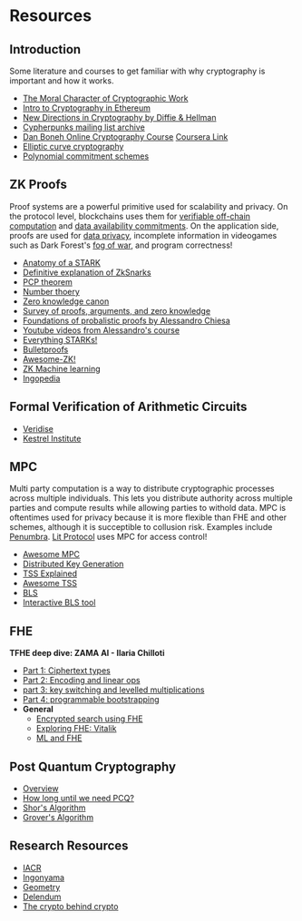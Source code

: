 # Resources

## Introduction
Some literature and courses to get familiar with why cryptography is important and how it works.
- [The Moral Character of Cryptographic Work](https://web.cs.ucdavis.edu/~rogaway/papers/moral-fn.pdf)
- [Intro to Cryptography in Ethereum](https://medium.com/immunefi/intro-to-cryptography-and-signatures-in-ethereum-2025b6a4a33d)
- [New Directions in Cryptography by Diffie & Hellman](https://ee.stanford.edu/~hellman/publications/24.pdf)
- [Cypherpunks mailing list archive](https://mailing-list-archive.cryptoanarchy.wiki/)
- [Dan Boneh Online Cryptography Course](https://crypto.stanford.edu/~dabo/courses/OnlineCrypto/) [Coursera Link](https://www.coursera.org/learn/crypto)
- [Elliptic curve cryptography](https://github.com/bellaj/Blockchain/blob/6bffb47afae6a2a70903a26d215484cf8ff03859/ecdsa_bitcoin.pdf)
- [Polynomial commitment schemes](https://scroll.io/blog/kzg)


## ZK Proofs 
Proof systems are a powerful primitive used for scalability and privacy. On the protocol level, blockchains uses them for [verifiable off-chain computation](https://starkware.co/) and [data availability commitments](https://www.eip4844.com/). On the application side, proofs are used for [data privacy](https://personaelabs.org/posts/personae/), incomplete information in videogames such as Dark Forest's [fog of war](https://dfwiki.net/wiki/Fog_of_war), and program correctness! 
- [Anatomy of a STARK](https://aszepieniec.github.io/stark-anatomy/)
- [Definitive explanation of ZkSnarks](https://arxiv.org/pdf/1906.07221.pdf)
- [PCP theorem](https://www.cs.utexas.edu/~danama/XRDS.pdf)
- [Number thoery](https://explained-from-first-principles.com/number-theory/)
- [Zero knowledge canon](https://a16zcrypto.com/zero-knowledge-canon/)
- [Survey of proofs, arguments, and zero knowledge](https://people.cs.georgetown.edu/jthaler/ProofsArgsAndZK.pdf)
- [Foundations of probalistic proofs by Alessandro Chiesa](https://people.eecs.berkeley.edu/~alexch/classes/CS294-F2020.html) 
- [Youtube videos from Alessandro's course](https://www.youtube.com/playlist?list=PLGkwtcB-DfpzST-medFVvrKhinZisfluC)
- [Everything STARKs!](https://twitter.com/EliBenSasson/status/1578380154476208131?s=20&t=IbMbwSUkuEShS8rXzkSTOA)
- [Bulletproofs](https://crypto.stanford.edu/bulletproofs/)
- [Awesome-ZK!](https://github.com/ventali/awesome-zk)
- [ZK Machine learning](https://github.com/worldcoin/awesome-zkml)
- [Ingopedia](https://github.com/ingonyama-zk/ingopedia/blob/main/README.md)

## Formal Verification of Arithmetic Circuits
- [Veridise](https://veridise.com/)
- [Kestrel Institute](https://www.kestrel.edu/)

## MPC
Multi party computation is a way to distribute cryptographic processes across multiple individuals. This lets you distribute authority across multiple parties and compute results while allowing parties to withold data. MPC is oftentimes used for privacy because it is more flexible than FHE and other schemes, although it is succeptible to collusion risk. Examples include [Penumbra](https://penumbra.zone/). [Lit Protocol](https://litprotocol.com/) uses MPC for access control!
- [Awesome MPC](https://github.com/rdragos/awesome-mpc)
- [Distributed Key Generation](https://cronokirby.com/posts/2022/10/dkgs-in-groups/)
- [TSS Explained](https://academy.binance.com/en/articles/threshold-signatures-explained)
- [Awesome TSS](https://github.com/ZenGo-X/awesome-tss)
- [BLS](https://hackmd.io/@benjaminion/bls12-381)
- [Interactive BLS tool](https://iancoleman.io/blsttc_ui/)


## FHE
**TFHE deep dive: ZAMA AI - Ilaria Chilloti**
  * [Part 1: Ciphertext types](https://www.zama.ai/post/tfhe-deep-dive-part-1?utm_source=tfhe_deep_dive_part_I&utm_medium=substack&utm_campaign=blogpost)
  * [Part 2: Encoding and linear ops](https://www.zama.ai/post/tfhe-deep-dive-part-2?utm_source=tfhe_deep_dive_part_I&utm_medium=substack&utm_campaign=blogpost)
  * [part 3: key switching and levelled multiplications](https://www.zama.ai/post/tfhe-deep-dive-part-3?utm_source=tfhe_deep_dive_part_3&utm_medium=substack&utm_campaign=blogpost)
  * [Part 4: programmable bootstrapping](https://www.zama.ai/post/tfhe-deep-dive-part-4)
  * **General**
    * [Encrypted search using FHE](https://medium.com/zama-ai/encrypted-search-using-fully-homomorphic-encryption-99cd163b94)
    * [Exploring FHE: Vitalik](https://notes.ethereum.org/@vbuterin/r19UMPTiI)
    * [ML and FHE](https://medium.com/zama-ai/the-r-evolution-of-fhe-485b54a6e69c) 

## Post Quantum Cryptography
- [Overview](http://pqcrypto.org/index.html)
- [How long until we need PCQ?](https://sam-jaques.appspot.com/quantum_landscape) 
- [Shor's Algorithm](https://quantum-computing.ibm.com/composer/docs/iqx/guide/shors-algorithm)
- [Grover's Algorithm](https://quantum-computing.ibm.com/composer/docs/iqx/guide/grovers-algorithm)

## Research Resources
- [IACR](https://eprint.iacr.org/)
- [Ingonyama](https://github.com/ingonyama-zk/papers)
- [Geometry](https://geometryresearch.xyz/notebook)
- [Delendum](https://delendum.xyz/writing)
- [The crypto behind crypto](http://ethanfast.com/top-crypto.html)
